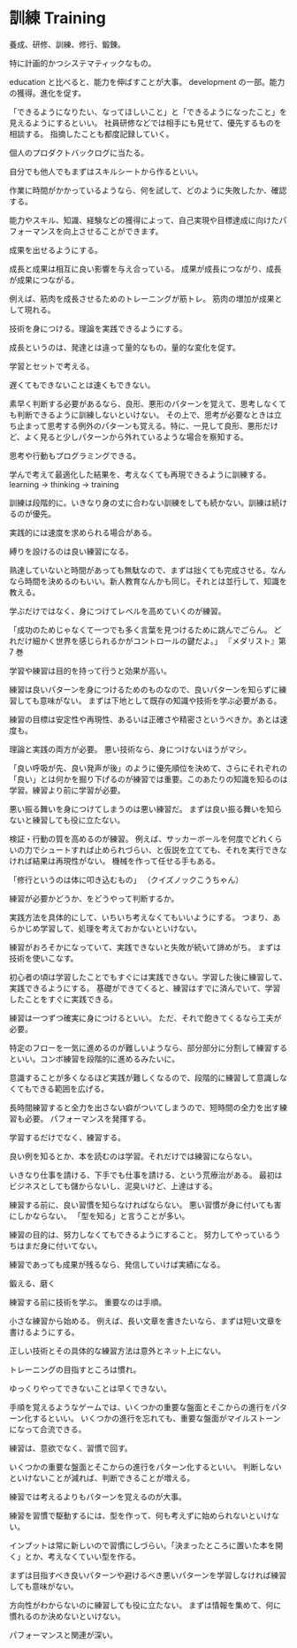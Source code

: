 # 訓練 Training

養成、研修、訓練、修行、鍛錬。

特に計画的かつシステマティックなもの。

education と比べると、能力を伸ばすことが大事。
development の一部。能力の獲得。進化を促す。

「できるようになりたい、なってほしいこと」と「できるようになったこと」を見えるようにするといい。
社員研修などでは相手にも見せて、優先するものを相談する。
指摘したことも都度記録していく。

個人のプロダクトバックログに当たる。

自分でも他人でもまずはスキルシートから作るといい。

作業に時間がかかっているようなら、何を試して、どのように失敗したか、確認する。

能力やスキル、知識、経験などの獲得によって、自己実現や目標達成に向けたパフォーマンスを向上させることができます。

成果を出せるようにする。

成長と成果は相互に良い影響を与え合っている。
成果が成長につながり、成長が成果につながる。

例えば、筋肉を成長させるためのトレーニングが筋トレ。
筋肉の増加が成果として現れる。

技術を身につける。理論を実践できるようにする。

成長というのは、発達とは違って量的なもの。量的な変化を促す。

学習とセットで考える。

遅くてもできないことは速くもできない。

素早く判断する必要があるなら、良形、悪形のパターンを覚えて、思考しなくても判断できるように訓練しないといけない。
その上で、思考が必要なときは立ち止まって思考する例外のパターンも覚える。特に、一見して良形、悪形だけど、よく見ると少しパターンから外れているような場合を察知する。

思考や行動もプログラミングできる。

学んで考えて最適化した結果を、考えなくても再現できるように訓練する。
learning -> thinking -> training

訓練は段階的に。いきなり身の丈に合わない訓練をしても続かない。訓練は続けるのが優先。

実践的には速度を求められる場合がある。

縛りを設けるのは良い練習になる。

熟達していないと時間があっても無駄なので、まずは拙くても完成させる。なんなら時間を決めるのもいい。新人教育なんかも同じ。それとは並行して、知識を教える。

学ぶだけではなく、身につけてレベルを高めていくのが練習。

「成功のためじゃなくて一つでも多く言葉を見つけるために跳んでごらん。
どれだけ細かく世界を感じられるかがコントロールの鍵だよ。」
『メダリスト』第 7 巻

学習や練習は目的を持って行うと効果が高い。

練習は良いパターンを身につけるためのものなので、良いパターンを知らずに練習しても意味がない。
まずは下地として既存の知識や技術を学ぶ必要がある。

練習の目標は安定性や再現性、あるいは正確さや精密さというべきか。あとは速度も。

理論と実践の両方が必要。
悪い技術なら、身につけないほうがマシ。

「良い呼吸が先、良い発声が後」のように優先順位を決めて、さらにそれぞれの「良い」とは何かを掘り下げるのが練習では重要。このあたりの知識を知るのは学習。練習より前に学習が必要。

悪い振る舞いを身につけてしまうのは悪い練習だ。
まずは良い振る舞いを知らないと練習しても役に立たない。

検証・行動の質を高めるのが練習。
例えば、サッカーボールを何度でどれくらいの力でシュートすれば止められづらい、と仮説を立てても、それを実行できなければ結果は再現性がない。
機械を作って任せる手もある。

「修行というのは体に叩き込むもの」
（クイズノックこうちゃん）

練習が必要かどうか、をどうやって判断するか。

実践方法を具体的にして、いちいち考えなくてもいいようにする。
つまり、あらかじめ学習して、処理を考えておかないといけない。

練習がおろそかになっていて、実践できないと失敗が続いて諦めがち。
まずは技術を使いこなす。

初心者の頃は学習したことでもすぐには実践できない。学習した後に練習して、実践できるようにする。
基礎ができてくると、練習はすでに済んでいて、学習したことをすぐに実践できる。

練習は一つずつ確実に身につけるといい。
ただ、それで飽きてくるなら工夫が必要。

特定のフローを一気に進めるのが難しいようなら、部分部分に分割して練習するといい。コンボ練習を段階的に進めるみたいに。

意識することが多くなるほど実践が難しくなるので、段階的に練習して意識しなくてもできる範囲を広げる。

長時間練習すると全力を出さない癖がついてしまうので、短時間の全力を出す練習も必要。
パフォーマンスを発揮する。

学習するだけでなく、練習する。

良い例を知るとか、本を読むのは学習。それだけでは練習にならない。

いきなり仕事を請ける、下手でも仕事を請ける、という荒療治がある。
最初はビジネスとしても儲からないし、泥臭いけど、上達はする。

練習する前に、良い習慣を知らなければならない。
悪い習慣が身に付いても害にしかならない。
「型を知る」と言うことが多い。

練習の目的は、努力しなくてもできるようにすること。
努力してやっているうちはまだ身に付いてない。

練習であっても成果が残るなら、発信していけば実績になる。

鍛える、磨く

練習する前に技術を学ぶ。
重要なのは手順。

小さな練習から始める。
例えば、長い文章を書きたいなら、まずは短い文章を書けるようにする。

正しい技術とその具体的な練習方法は意外とネット上にない。

トレーニングの目指すところは慣れ。

ゆっくりやってできないことは早くできない。

手順を覚えるようなゲームでは、いくつかの重要な盤面とそこからの進行をパターン化するといい。
いくつかの進行を忘れても、重要な盤面がマイルストーンになって合流できる。

練習は、意欲でなく、習慣で回す。

いくつかの重要な盤面とそこからの進行をパターン化するといい。
判断しないといけないことが減れば、判断できることが増える。

練習では考えるよりもパターンを覚えるのが大事。

練習を習慣で駆動するには、型を作って、何も考えずに始められないといけない。

インプットは常に新しいので習慣にしづらい。「決まったところに置いた本を開く」とか、考えなくていい型を作る。

まずは目指すべき良いパターンや避けるべき悪いパターンを学習しなければ練習しても意味がない。

方向性がわからないのに練習しても役に立たない。
まずは情報を集めて、何に慣れるのか決めないといけない。

パフォーマンスと関連が深い。
